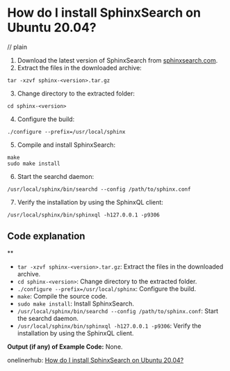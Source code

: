 # How do I install SphinxSearch on Ubuntu 20.04?
// plain

1. Download the latest version of SphinxSearch from [sphinxsearch.com](https://sphinxsearch.com/downloads/).
2. Extract the files in the downloaded archive:
```
tar -xzvf sphinx-<version>.tar.gz
```
3. Change directory to the extracted folder:
```
cd sphinx-<version>
```
4. Configure the build:
```
./configure --prefix=/usr/local/sphinx
```
5. Compile and install SphinxSearch:
```
make
sudo make install
```
6. Start the searchd daemon:
```
/usr/local/sphinx/bin/searchd --config /path/to/sphinx.conf
```
7. Verify the installation by using the SphinxQL client:
```
/usr/local/sphinx/bin/sphinxql -h127.0.0.1 -p9306
```

## Code explanation
**
- `tar -xzvf sphinx-<version>.tar.gz`: Extract the files in the downloaded archive.
- `cd sphinx-<version>`: Change directory to the extracted folder.
- `./configure --prefix=/usr/local/sphinx`: Configure the build.
- `make`: Compile the source code.
- `sudo make install`: Install SphinxSearch.
- `/usr/local/sphinx/bin/searchd --config /path/to/sphinx.conf`: Start the searchd daemon.
- `/usr/local/sphinx/bin/sphinxql -h127.0.0.1 -p9306`: Verify the installation by using the SphinxQL client.

**Output (if any) of Example Code:**
None.

onelinerhub: [How do I install SphinxSearch on Ubuntu 20.04?](https://onelinerhub.com/sphinxsearch/how-do-i-install-sphinxsearch-on-ubuntu------)